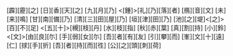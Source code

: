 [霹][靂][之] [日][香][天][之] [九][月][乃] <[鍾]>[礼][乃][落][者] [鴈][音][文] [未][来][鳴] [甘][南][備][乃] [清][三][田][屋][乃] [垣][津][田][乃] [池][之][堤]<[之]> [百][不][足] <[五][十]>[槻][枝][丹] [水][枝][指] [秋][赤][葉] [真][割][持] [小][鈴]<[文]>[由][良][尓] [手][弱][女][尓] [吾][者][有][友] [引][攀][而] [峯][文][十][遠][仁] [捄][手][折] [吾][者][持][而][徃] [公][之][頭][刺][荷]
